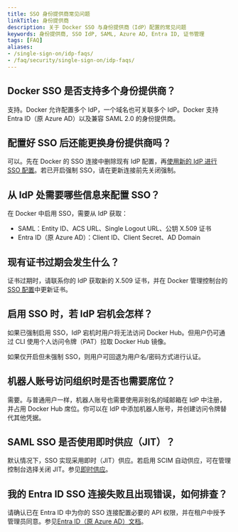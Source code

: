 ```yaml
---
title: SSO 身份提供商常见问题
linkTitle: 身份提供商
description: 关于 Docker SSO 与身份提供商（IdP）配置的常见问题
keywords: 身份提供商, SSO IdP, SAML, Azure AD, Entra ID, 证书管理
tags: [FAQ]
aliases:
- /single-sign-on/idp-faqs/
- /faq/security/single-sign-on/idp-faqs/
---
```


## Docker SSO 是否支持多个身份提供商？

支持。Docker 允许配置多个 IdP，一个域名也可关联多个 IdP。Docker 支持 Entra ID（原 Azure AD）以及兼容 SAML 2.0 的身份提供商。

## 配置好 SSO 后还能更换身份提供商吗？

可以。先在 Docker 的 SSO 连接中删除现有 IdP 配置，再[使用新的 IdP 进行 SSO 配置](/manuals/enterprise/security/single-sign-on/connect.md)。若已开启强制 SSO，请在更新连接前先关闭强制。

## 从 IdP 处需要哪些信息来配置 SSO？

在 Docker 中启用 SSO，需要从 IdP 获取：

- SAML：Entity ID、ACS URL、Single Logout URL、公钥 X.509 证书
- Entra ID（原 Azure AD）：Client ID、Client Secret、AD Domain

## 现有证书过期会发生什么？

证书过期时，请联系你的 IdP 获取新的 X.509 证书，并在 Docker 管理控制台的[SSO 配置](/manuals/enterprise/security/single-sign-on/manage.md#manage-sso-connections)中更新证书。

## 启用 SSO 时，若 IdP 宕机会怎样？

如果已强制启用 SSO，IdP 宕机时用户将无法访问 Docker Hub。但用户仍可通过 CLI 使用个人访问令牌（PAT）拉取 Docker Hub 镜像。

如果仅开启但未强制 SSO，则用户可回退为用户名/密码方式进行认证。

## 机器人账号访问组织时是否也需要席位？

需要。与普通用户一样，机器人账号也需要使用非别名的域邮箱在 IdP 中注册，并占用 Docker Hub 席位。你可以在 IdP 中添加机器人账号，并创建访问令牌替代其他凭据。

## SAML SSO 是否使用即时供应（JIT）？

默认情况下，SSO 实现采用即时（JIT）供应。若启用 SCIM 自动供应，可在管理控制台选择关闭 JIT。参见[即时供应](/security/for-admins/provisioning/just-in-time/)。

## 我的 Entra ID SSO 连接失败且出现错误，如何排查？

请确认已在 Entra ID 中为你的 SSO 连接配置必要的 API 权限，并在租户中授予管理员同意。参见[Entra ID（原 Azure AD）文档](https://learn.microsoft.com/en-us/azure/active-directory/manage-apps/grant-admin-consent?pivots=portal#grant-admin-consent-in-app-registrations)。
